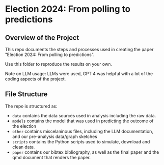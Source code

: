 # Election 2024: From polling to predictions

## Overview of the Project

This repo documents the steps and processes used in creating the paper "Election 2024: From polling to predictions". 

Use this folder to reproduce the results on your own.

Note on LLM usage: 
LLMs were used, GPT 4 was helpful with a lot of the coding aspects of the project.  

## File Structure

The repo is structured as:

-   `data` contains the data sources used in analysis including the raw data.
-   `models` contains the model that was used in predicting the outcome of the election
-   `other` contains miscelaninous files, including the LLM documentation, and our pre-analysis data/graph sketches 
-   `scripts` contains the Python scripts used to simulate, download and clean data.
-   `paper` contains our bibtex bibliography, as well as the final paper and the qmd document that renders the paper. 
